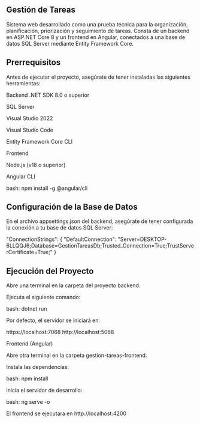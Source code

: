 ## Gestión de Tareas
Sistema web desarrollado como una prueba técnica para la organización, planificación, priorización y seguimiento de tareas.
Consta de un backend en ASP.NET Core 8 y un frontend en Angular, conectados a una base de datos SQL Server mediante Entity Framework Core. 

## Prerrequisitos
Antes de ejecutar el proyecto, asegúrate de tener instaladas las siguientes herramientas:

Backend
.NET SDK 8.0 o superior

SQL Server


Visual Studio 2022

Visual Studio Code

Entity Framework Core CLI

Frontend

Node.js (v18 o superior)

Angular CLI 

bash: npm install -g @angular/cli

## Configuración de la Base de Datos

En el archivo appsettings.json del backend, asegúrate de tener configurada la conexión a tu base de datos SQL Server:

"ConnectionStrings": {
  "DefaultConnection": "Server=DESKTOP-6LLQQJ6;Database=GestionTareasDb;Trusted_Connection=True;TrustServerCertificate=True;"
}

## Ejecución del Proyecto

Abre una terminal en la carpeta del proyecto backend.

Ejecuta el siguiente comando:

bash: dotnet run

Por defecto, el servidor se iniciará en:

https://localhost:7068
http://localhost:5068

Frontend (Angular)

Abre otra terminal en la carpeta gestion-tareas-frontend.

Instala las dependencias:

bash: npm install 

inicia el servidor de desarrollo: 

bash: ng serve -o

El frontend se ejecutara en http://localhost:4200
